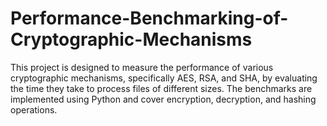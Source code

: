 # Performance-Benchmarking-of-Cryptographic-Mechanisms
This project is designed to measure the performance of various cryptographic mechanisms, specifically AES, RSA, and SHA, by evaluating the time they take to process files of different sizes. The benchmarks are implemented using Python and cover encryption, decryption, and hashing operations.
